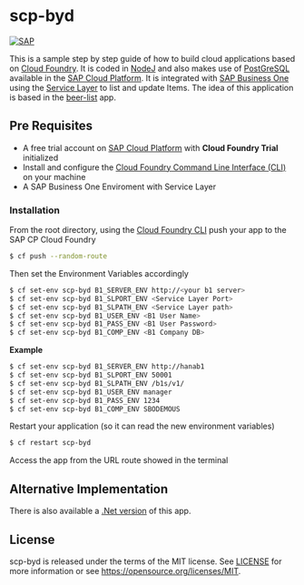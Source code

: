 # scp-byd
[![SAP](https://i.imgur.com/kkQTp3m.png)](https://cloudplatform.sap.com)

This is a sample step by step guide of how to build cloud applications based on [Cloud Foundry](https://www.cloudfoundry.org/). 
It is coded in [NodeJ](https://nodejs.org/en/) and also makes use of [PostGreSQL](https://cloudplatform.sap.com/dmp/capabilities/us/product/PostgreSQL-on-SAP-Cloud-Platform/) available in the [SAP Cloud Platform](https://cloudplatform.sap.com). 
It is integrated with [SAP Business One](https://www.sap.com/uk/products/business-one.html) using the [Service Layer](https://www.youtube.com/watch?v=zaF_i7x9-s0&list=PLMdHXbewhZ2QsgYSICRQuoL8lkoEHjNzS&index=22) to list and update Items. 
The idea of this application is based in the [beer-list](https://github.com/mariantalla/beer-list) app.


## Pre Requisites
* A free trial account on  [SAP Cloud Platform](https://developers.sap.com/tutorials/cp-trial-quick-onboarding.html) with **Cloud Foundry Trial** initialized
* Install and configure the [Cloud Foundry Command Line Interface (CLI)](https://help.sap.com/viewer/65de2977205c403bbc107264b8eccf4b/Cloud/en-US/75125ef1e60e490e91eb58fe48c0f9e7.html#loio4ef907afb1254e8286882a2bdef0edf4) on your machine   
* A SAP Business One Enviroment with Service Layer 

### Installation
From the root directory, using the [Cloud Foundry CLI](https://docs.cloudfoundry.org/cf-cli/install-go-cli.html) push your app to the SAP CP Cloud Foundry
```sh
$ cf push --random-route
```
Then set the Environment Variables accordingly
```sh
$ cf set-env scp-byd B1_SERVER_ENV http://<your b1 server>
$ cf set-env scp-byd B1_SLPORT_ENV <Service Layer Port>
$ cf set-env scp-byd B1_SLPATH_ENV <Service Layer path>
$ cf set-env scp-byd B1_USER_ENV <B1 User Name>
$ cf set-env scp-byd B1_PASS_ENV <B1 User Password>
$ cf set-env scp-byd B1_COMP_ENV <B1 Company DB>
```
**Example**
```sh
$ cf set-env scp-byd B1_SERVER_ENV http://hanab1
$ cf set-env scp-byd B1_SLPORT_ENV 50001
$ cf set-env scp-byd B1_SLPATH_ENV /b1s/v1/      
$ cf set-env scp-byd B1_USER_ENV manager
$ cf set-env scp-byd B1_PASS_ENV 1234
$ cf set-env scp-byd B1_COMP_ENV SBODEMOUS
```

Restart your application (so it can read the new environment variables)
```sh
$ cf restart scp-byd
```

Access the app from the URL route showed in the terminal

## Alternative Implementation
There is also available a [.Net version](https://github.com/B1SA/cfNetDemo) of this app.

## License
scp-byd is released under the terms of the MIT license. See [LICENSE](LICENSE) for more information or see https://opensource.org/licenses/MIT.

